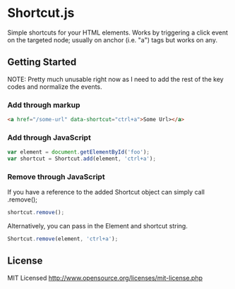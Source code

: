 Shortcut.js
======

Simple shortcuts for your HTML elements. Works by triggering a click event on the targeted node; usually on anchor (i.e. "a") tags but works on any.

Getting Started
---------------

NOTE: Pretty much unusable right now as I need to add the rest of the key codes and normalize the events.

### Add through markup

``` html
<a href="/some-url" data-shortcut="ctrl+a">Some Url></a>
```

### Add through JavaScript

``` javascript
var element = document.getElementById('foo');
var shortcut = Shortcut.add(element, 'ctrl+a');
```

### Remove through JavaScript

If you have a reference to the added Shortcut object can simply call .remove();

``` javascript
shortcut.remove();
```
Alternatively, you can pass in the Element and shortcut string.

``` javascript
Shortcut.remove(element, 'ctrl+a');
```

License
------------

MIT Licensed
http://www.opensource.org/licenses/mit-license.php